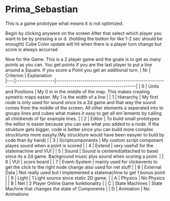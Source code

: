 # Prima_Sebastian

This is a game prototype what means it is not optimized.

Begin by clicking anywere on the screen
After that select which player you want to be by pressing a or d. (holding the button for like 1-2 sec should be enought)
Cube Color update will hit when there is a player turn change but score is always accurrad

Now for the Game. This is a 2 player game and the goale is to get as many points as you can. You get points if you are the last player to put a line around a Square.
If you score a Point you get an additional turn.
| Nr | Criterion       | Explanation  
|---:|-------------------|---------------------------------------------------------------------------------------------------------------------|
|  0 | Units and Positions | My 0 in in the middle of the map. This makes creating symetric maps easier. My 1 is the width of a line                                  |
|  1 | Hierarchy         | My first node is only used for sound since its a 2d game and that way the sound comes from the middle of the screen. All other elements a seperated into to groups lines and cubes what makes it easy to get all em´lements by calling all childrends of fpr example lines.                                                 |
|  2 | Editor            | To build small prototypes the editor is easier because you can see what you added to a node. If the strukture gets bigger, code is better since you can build more complex strucktures more easyliy.(My struckture would have been easyier to buld by code than by hand)                                    |
|  3 | Scriptcomponents  | My custom script component playes sound when a point is scored                                |
|  4 | Extend            | very usefull for the statemachine and VUI                     |
|  5 | Sound             | Sound is centered(attached to base) since its a 2d game. Background music plus sound when scoring a point.                    |
|  6 | VUI               | score board            |
|  7 | Event-System      | mainly used for clickevents to get the click to the right node change also used for net stuff |
|  8 | External Data     | Not really used but I implemented a statemachine to get 1 bonus point   |
|  9 | Light             | 1 Light source since static 2D game.                                                                       |
|  A | Physics           | No Physics               |
|  B | Net               | 2 Player Online Game funktionality                                                                       |
|  C | State Machines    | State Machine that changes the state of Components          |
|  D | Animation         | No Animations       



